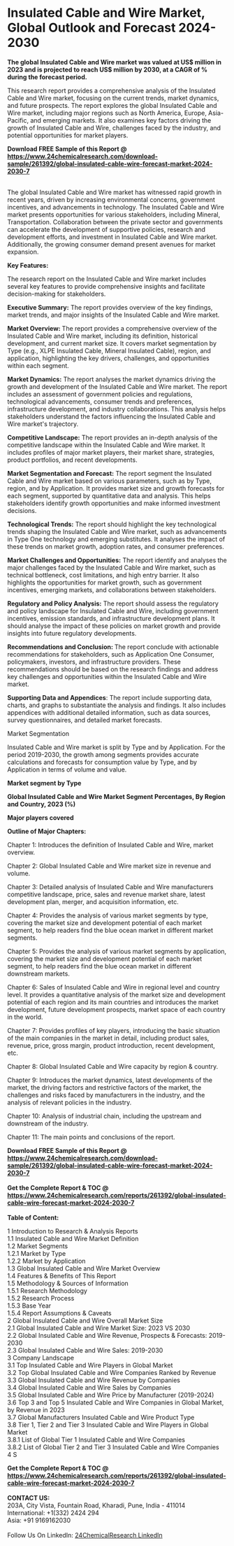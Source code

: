 <h1>Insulated Cable and Wire Market, Global Outlook and Forecast 2024-2030</h1><p><strong>The global Insulated Cable and Wire market was valued at US$ million in 2023 and is projected to reach US$ million by 2030, at a CAGR of % during the forecast period.</strong></p><p>
</p><p>This research report provides a comprehensive analysis of the Insulated Cable and Wire market, focusing on the current trends, market dynamics, and future prospects. The report explores the global Insulated Cable and Wire market, including major regions such as North America, Europe, Asia-Pacific, and emerging markets. It also examines key factors driving the growth of Insulated Cable and Wire, challenges faced by the industry, and potential opportunities for market players.</p><div><b>Download FREE Sample of this Report @ 
            <a href="https://www.24chemicalresearch.com/download-sample/261392/global-insulated-cable-wire-forecast-market-2024-2030-7">
            https://www.24chemicalresearch.com/download-sample/261392/global-insulated-cable-wire-forecast-market-2024-2030-7</a></b></div><br><p>
The global Insulated Cable and Wire market has witnessed rapid growth in recent years, driven by increasing environmental concerns, government incentives, and advancements in technology. The Insulated Cable and Wire market presents opportunities for various stakeholders, including Mineral, Transportation. Collaboration between the private sector and governments can accelerate the development of supportive policies, research and development efforts, and investment in Insulated Cable and Wire market. Additionally, the growing consumer demand present avenues for market expansion.</p><p>
<strong>Key Features:</strong></p><p>
The research report on the Insulated Cable and Wire market includes several key features to provide comprehensive insights and facilitate decision-making for stakeholders.</p><p>
<strong>Executive Summary:</strong> The report provides overview of the key findings, market trends, and major insights of the Insulated Cable and Wire market.</p><p>
<strong>Market Overview: </strong>The report provides a comprehensive overview of the Insulated Cable and Wire market, including its definition, historical development, and current market size. It covers market segmentation by Type (e.g., XLPE Insulated Cable, Mineral Insulated Cable), region, and application, highlighting the key drivers, challenges, and opportunities within each segment.</p><p>
<strong>Market Dynamics:</strong> The report analyses the market dynamics driving the growth and development of the Insulated Cable and Wire market. The report includes an assessment of government policies and regulations, technological advancements, consumer trends and preferences, infrastructure development, and industry collaborations. This analysis helps stakeholders understand the factors influencing the Insulated Cable and Wire market's trajectory.</p><p>
<strong>Competitive Landscape:</strong> The report provides an in-depth analysis of the competitive landscape within the Insulated Cable and Wire market. It includes profiles of major market players, their market share, strategies, product portfolios, and recent developments.</p><p>
<strong>Market Segmentation and Forecast:</strong> The report segment the Insulated Cable and Wire market based on various parameters, such as by Type, region, and by Application. It provides market size and growth forecasts for each segment, supported by quantitative data and analysis. This helps stakeholders identify growth opportunities and make informed investment decisions.</p><p>
<strong>Technological Trends:</strong> The report should highlight the key technological trends shaping the Insulated Cable and Wire market, such as advancements in Type One technology and emerging substitutes. It analyses the impact of these trends on market growth, adoption rates, and consumer preferences.</p><p>
<strong>Market Challenges and Opportunities:</strong> The report identify and analyses the major challenges faced by the Insulated Cable and Wire market, such as technical bottleneck, cost limitations, and high entry barrier. It also highlights the opportunities for market growth, such as government incentives, emerging markets, and collaborations between stakeholders.</p><p>
<strong>Regulatory and Policy Analysis:</strong> The report should assess the regulatory and policy landscape for Insulated Cable and Wire, including government incentives, emission standards, and infrastructure development plans. It should analyse the impact of these policies on market growth and provide insights into future regulatory developments.</p><p>
<strong>Recommendations and Conclusion: </strong>The report conclude with actionable recommendations for stakeholders, such as Application One Consumer, policymakers, investors, and infrastructure providers. These recommendations should be based on the research findings and address key challenges and opportunities within the Insulated Cable and Wire market.</p><p>
<strong>Supporting Data and Appendices</strong>: The report include supporting data, charts, and graphs to substantiate the analysis and findings. It also includes appendices with additional detailed information, such as data sources, survey questionnaires, and detailed market forecasts.</p><p>
Market Segmentation</p><p>
Insulated Cable and Wire market is split by Type and by Application. For the period 2019-2030, the growth among segments provides accurate calculations and forecasts for consumption value by Type, and by Application in terms of volume and value.</p><p>
<strong>Market segment by Type</strong></p><p>
</p><p>
</p><p><strong>Global Insulated Cable and Wire Market Segment Percentages, By Region and Country, 2023 (%)</strong></p><p>
</p><p>
<strong>Major players covered</strong></p><p>
</p><p>
</p><p><strong>Outline of Major Chapters:</strong></p><p>
Chapter 1: Introduces the definition of Insulated Cable and Wire, market overview.</p><p>
Chapter 2: Global Insulated Cable and Wire market size in revenue and volume.</p><p>
Chapter 3: Detailed analysis of Insulated Cable and Wire manufacturers competitive landscape, price, sales and revenue market share, latest development plan, merger, and acquisition information, etc.</p><p>
Chapter 4: Provides the analysis of various market segments by type, covering the market size and development potential of each market segment, to help readers find the blue ocean market in different market segments.</p><p>
Chapter 5: Provides the analysis of various market segments by application, covering the market size and development potential of each market segment, to help readers find the blue ocean market in different downstream markets.</p><p>
Chapter 6: Sales of Insulated Cable and Wire in regional level and country level. It provides a quantitative analysis of the market size and development potential of each region and its main countries and introduces the market development, future development prospects, market space of each country in the world.</p><p>
Chapter 7: Provides profiles of key players, introducing the basic situation of the main companies in the market in detail, including product sales, revenue, price, gross margin, product introduction, recent development, etc.</p><p>
Chapter 8: Global Insulated Cable and Wire capacity by region &amp; country.</p><p>
Chapter 9: Introduces the market dynamics, latest developments of the market, the driving factors and restrictive factors of the market, the challenges and risks faced by manufacturers in the industry, and the analysis of relevant policies in the industry.</p><p>
Chapter 10: Analysis of industrial chain, including the upstream and downstream of the industry.</p><p>
Chapter 11: The main points and conclusions of the report.</p><div><b>Download FREE Sample of this Report @ 
            <a href="https://www.24chemicalresearch.com/download-sample/261392/global-insulated-cable-wire-forecast-market-2024-2030-7">
            https://www.24chemicalresearch.com/download-sample/261392/global-insulated-cable-wire-forecast-market-2024-2030-7</a></b></div><br><div><b>Get the Complete Report & TOC @ 
            <a href="https://www.24chemicalresearch.com/reports/261392/global-insulated-cable-wire-forecast-market-2024-2030-7">
            https://www.24chemicalresearch.com/reports/261392/global-insulated-cable-wire-forecast-market-2024-2030-7</a></b></div><br>
            <b>Table of Content:</b><p>1 Introduction to Research & Analysis Reports<br />
    1.1 Insulated Cable and Wire Market Definition<br />
    1.2 Market Segments<br />
        1.2.1 Market by Type<br />
        1.2.2 Market by Application<br />
    1.3 Global Insulated Cable and Wire Market Overview<br />
    1.4 Features & Benefits of This Report<br />
    1.5 Methodology & Sources of Information<br />
        1.5.1 Research Methodology<br />
        1.5.2 Research Process<br />
        1.5.3 Base Year<br />
        1.5.4 Report Assumptions & Caveats<br />
2 Global Insulated Cable and Wire Overall Market Size<br />
    2.1 Global Insulated Cable and Wire Market Size: 2023 VS 2030<br />
    2.2 Global Insulated Cable and Wire Revenue, Prospects & Forecasts: 2019-2030<br />
    2.3 Global Insulated Cable and Wire Sales: 2019-2030<br />
3 Company Landscape<br />
    3.1 Top Insulated Cable and Wire Players in Global Market<br />
    3.2 Top Global Insulated Cable and Wire Companies Ranked by Revenue<br />
    3.3 Global Insulated Cable and Wire Revenue by Companies<br />
    3.4 Global Insulated Cable and Wire Sales by Companies<br />
    3.5 Global Insulated Cable and Wire Price by Manufacturer (2019-2024)<br />
    3.6 Top 3 and Top 5 Insulated Cable and Wire Companies in Global Market, by Revenue in 2023<br />
    3.7 Global Manufacturers Insulated Cable and Wire Product Type<br />
    3.8 Tier 1, Tier 2 and Tier 3 Insulated Cable and Wire Players in Global Market<br />
        3.8.1 List of Global Tier 1 Insulated Cable and Wire Companies<br />
        3.8.2 List of Global Tier 2 and Tier 3 Insulated Cable and Wire Companies<br />
4 S</p><div><b>Get the Complete Report & TOC @ 
            <a href="https://www.24chemicalresearch.com/reports/261392/global-insulated-cable-wire-forecast-market-2024-2030-7">
            https://www.24chemicalresearch.com/reports/261392/global-insulated-cable-wire-forecast-market-2024-2030-7</a></b></div><br><b>CONTACT US:</b><br>
            203A, City Vista, Fountain Road, Kharadi, Pune, India - 411014<br>
            International: +1(332) 2424 294<br>
            Asia: +91 9169162030 <br><br>
            Follow Us On LinkedIn: <a href="https://www.linkedin.com/company/24chemicalresearch/">24ChemicalResearch LinkedIn</a>